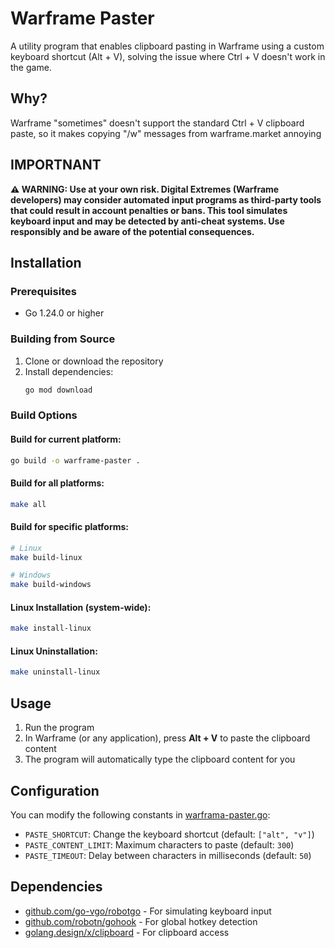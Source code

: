# Warframe Paster

A utility program that enables clipboard pasting in Warframe using a custom keyboard shortcut (Alt + V), solving the issue where Ctrl + V doesn't work in the game.

## Why?
Warframe "sometimes" doesn't support the standard Ctrl + V clipboard paste, so it makes copying "/w" messages from warframe.market annoying

## IMPORTNANT
**⚠️ WARNING: Use at your own risk. Digital Extremes (Warframe developers) may consider automated input programs as third-party tools that could result in account penalties or bans. This tool simulates keyboard input and may be detected by anti-cheat systems. Use responsibly and be aware of the potential consequences.**

## Installation

### Prerequisites

- Go 1.24.0 or higher

### Building from Source

1. Clone or download the repository
2. Install dependencies:
   ```bash
   go mod download
   ```

### Build Options

#### Build for current platform:
```bash
go build -o warframe-paster .
```

#### Build for all platforms:
```bash
make all
```

#### Build for specific platforms:
```bash
# Linux
make build-linux

# Windows
make build-windows
```

#### Linux Installation (system-wide):
```bash
make install-linux
```

#### Linux Uninstallation:
```bash
make uninstall-linux
```

## Usage

1. Run the program
4. In Warframe (or any application), press **Alt + V** to paste the clipboard content
5. The program will automatically type the clipboard content for you

## Configuration

You can modify the following constants in [warframa-paster.go](warframa-paster.go):

- `PASTE_SHORTCUT`: Change the keyboard shortcut (default: `["alt", "v"]`)
- `PASTE_CONTENT_LIMIT`: Maximum characters to paste (default: `300`)
- `PASTE_TIMEOUT`: Delay between characters in milliseconds (default: `50`)

## Dependencies

- [github.com/go-vgo/robotgo](https://github.com/go-vgo/robotgo) - For simulating keyboard input
- [github.com/robotn/gohook](https://github.com/robotn/gohook) - For global hotkey detection
- [golang.design/x/clipboard](https://golang.design/x/clipboard) - For clipboard access

